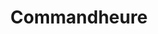 ---
title: Commandheure
githubUrl: https://github.com/Magizchi/commandheure
img: '/projects/commandheure-goussetx250x198.webp'
description: Le commandheure est une application e-commerce
url: https://le-commandheure.rajanan.dev
---
